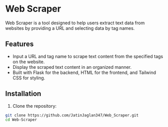 # Web Scraper

Web Scraper is a tool designed to help users extract text data from websites by providing a URL and selecting data by tag names.

## Features

- Input a URL and tag name to scrape text content from the specified tags on the website.
- Display the scraped text content in an organized manner.
- Built with Flask for the backend, HTML for the frontend, and Tailwind CSS for styling.

## Installation

1. Clone the repository:

```bash
git clone https://github.com/JatinJaglan347/Web_Scraper.git
cd Web-Scraper
